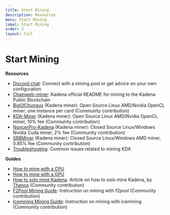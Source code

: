 ```yaml
---
title: Start Mining
description: Resources
menu: Start Mining
label: Start Mining
order: 2
layout: full
---
```


# Start Mining

**Resources**

- [Discord chat](https://discord.io/kadena): Connect with a mining pool or get
  advice on your own configuration
- [Chainweb-miner](https://github.com/kadena-io/chainweb-mining-client): Kadena
  official README for mining to the Kadena Public Blockchain
- [BigOlChungus](https://github.com/kadena-community/bigolchungus) (Kadena
  miner): Open Source Linux AMD/Nvidia OpenCL miner; one instance per card
  (Community contribution)
- [KDA-Miner](https://github.com/Jacoby6000/kda-miner/releases) (Kadena miner):
  Open Source Linux AMD/Nvidia OpenCL miner, 10% fee (Community contribution)
- [NoncerPro-Kadena](https://github.com/NoncerPro/Kadena) (Kadena miner): Closed
  Source Linux/Windows Nvidia Cuda miner, 2% fee (Community contribution)
- [SRBMiner](https://github.com/doktor83/SRBMiner-Multi) (Kadena miner): Closed
  Source Linux/Windows AMD miner, 0.85% fee (Community contribution)
- [Troubleshooting](/deploy/troubleshoot-chainweb): Common issues
  related to mining KDA

**Guides**

- [How to mine with a CPU](https://github.com/kadena-io/chainweb-mining-client)
- [How to mine with a GPU](https://github.com/kadena-io/chainweb-mining-client)
- [How to solo mine Kadena](https://medium.com/kadenacoin/how-to-mine-kadena-kda-c5fe1746c83d):
  Article on how to solo mine Kadena, by [Thanos](https://medium.com/@Thanos_42)
  (Community contribution)
- [F2Pool Mining Guide](https://blog.f2pool.com/en/mining-tutorial-en/kda_en):
  Instruction on mining with f2pool (Community contribution)
- [Icemining Mining Guide](https://medium.com/how-to-mine-on-icemining-pool/how-to-mine-kda-61e57545eced):
  Instruction on mining with icemining (Community contribution)

